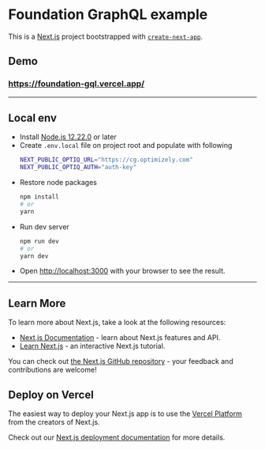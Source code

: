 # Foundation GraphQL example

This is a [Next.js](https://nextjs.org/) project bootstrapped with [`create-next-app`](https://github.com/vercel/next.js/tree/canary/packages/create-next-app).

## Demo

### https://foundation-gql.vercel.app/

---

## Local env

- Install [Node.js 12.22.0](https://nodejs.org/) or later
- Create `.env.local` file on project root and populate with following
  ```sh
  NEXT_PUBLIC_OPTIQ_URL="https://cg.optimizely.com"
  NEXT_PUBLIC_OPTIQ_AUTH="auth-key"
  ```
- Restore node packages
  ```bash
  npm install
  # or
  yarn
  ```
- Run dev server
  ```bash
  npm run dev
  # or
  yarn dev
  ```
- Open [http://localhost:3000](http://localhost:3000) with your browser to see the result.

---

## Learn More

To learn more about Next.js, take a look at the following resources:

- [Next.js Documentation](https://nextjs.org/docs) - learn about Next.js features and API.
- [Learn Next.js](https://nextjs.org/learn) - an interactive Next.js tutorial.

You can check out [the Next.js GitHub repository](https://github.com/vercel/next.js/) - your feedback and contributions are welcome!

## Deploy on Vercel

The easiest way to deploy your Next.js app is to use the [Vercel Platform](https://vercel.com/new?utm_medium=default-template&filter=next.js&utm_source=create-next-app&utm_campaign=create-next-app-readme) from the creators of Next.js.

Check out our [Next.js deployment documentation](https://nextjs.org/docs/deployment) for more details.
